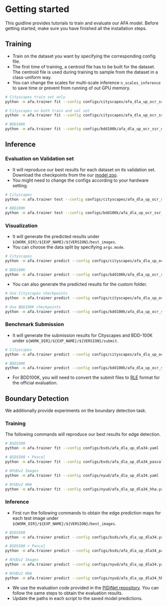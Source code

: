 # Getting started
This guidline provides tutorials to train and evaluate our AFA model. Before getting started, make sure you have finished all the installation steps.

## Training
- Train on the dataset you want by specifying the corresponding config file.
- The first time of training, a centroid file has to be built for the dataset. The centroid file is used during training to sample from the dataset in a class-uniform way.
- You can change the scales for multi-scale inference ``n_scales_inference`` to save time or prevent from running of out GPU memory.
```bash
# Cityscapes train set only
python -m afa.trainer fit --config configs/cityscapes/afa_dla_up_ocr_ssr_dla102x.yaml

# Cityscapes on both train and val set
python -m afa.trainer fit --config configs/cityscapes/afa_dla_up_ocr_ssr_dla102x_cv_3.yaml

# BDD100K
python -m afa.trainer fit --config configs/bdd100k/afa_dla_up_ocr_ssr_dla169.yaml
```

## Inference
### Evaluation on Validation set
- It will reproduce our best results for each dataset on its validation set. Download the checkpoints from the our [model zoo](../README.md#Model-Zoo).
- You might need to change the configs according to your hardware setting.
```bash
# Cityscapes
python -m afa.trainer test --config configs/cityscapes/afa_dla_up_ocr_ssr_dla102x.yaml --weights ${CHECKPOINTS} --do_flip --seg_fix

# BDD100K
python -m afa.trainer test --config configs/bdd100k/afa_dla_up_ocr_ssr_dla169.yaml --weights ${CHECKPOINTS} --do_flip
```

### Visualization
- It will generate the predicted results under ``${WORK_DIR}/${EXP_NAME}/${VERSION}/best_images``.
- You can choose the data split by specifying ``args.mode``.
```bash
# Cityscapes
python -m afa.trainer predict --config configs/cityscapes/afa_dla_up_ocr_ssr_dla102x.yaml --weights ${CHECKPOINTS} --do_flip --seg_fix

# BDD100K
python -m afa.trainer predict --config configs/bdd100k/afa_dla_up_ocr_ssr_dla169.yaml --weights ${CHECKPOINTS} --do_flip
```

- You can also generate the predicted results for the custom folder.
```bash
# Use Cityscapes checkpoints
python -m afa.trainer predict --config configs/cityscapes/afa_dla_up_ocr_ssr_dla102x.yaml --weights ${CHECKPOINTS} --do_flip --folder ${YOUR_IMAGE_FOLDER}

# Use BDD100K checkpoints
python -m afa.trainer predict --config configs/bdd100k/afa_dla_up_ocr_ssr_dla169.yaml --weights ${CHECKPOINTS} --do_flip --folder ${YOUR_IMAGE_FOLDER}
```

### Benchmark Submission
- It will generate the submission results for Cityscapes and BDD-100K under ``${WORK_DIR}/${EXP_NAME}/${VERSION}/submit``.
```bash
# Cityscapes
python -m afa.trainer predict --config configs/cityscapes/afa_dla_up_ocr_ssr_dla102x_cv_3.yaml --weights ${CHECKPOINTS} --do_flip --seg_fix --dump_for_submission --mode test

# BDD100K
python -m afa.trainer predict --config configs/bdd100k/afa_dla_up_ocr_ssr_dla169.yaml --weights ${CHECKPOINTS} --do_flip --dump_for_submission --mode test
```

- For BDD100K, you will need to convert the submit files to [RLE](https://github.com/bdd100k/bdd100k/blob/b7e1781317784317e4e715ab325515ade73978a9/bdd100k/label/to_rle.py) format for the official evaluation.

## Boundary Detection
We additionally provide experiments on the boundary detection task.

### Training
The following commands will reproduce our best results for edge detection.
```bash
# BSDS500
python -m afa.trainer fit --config configs/bsds/afa_dla_up_dla34.yaml

# BSDS500 + Pascal
python -m afa.trainer fit --config configs/bsds/afa_dla_up_dla34_pascal.yaml

# NYUDv2 Images
python -m afa.trainer fit --config configs/nyud/afa_dla_up_dla34.yaml

# NYUDv2 HHA
python -m afa.trainer fit --config configs/nyud/afa_dla_up_dla34_hha.yaml
```

### Inference
- First run the following commands to obtain the edge prediction maps for each test image under ``${WORK_DIR}/${EXP_NAME}/${VERSION}/best_images``.

```bash
# BSDS500
python -m afa.trainer predict --config configs/bsds/afa_dla_up_dla34.yaml --weights ${CHECKPOINTS}

# BSDS500 + Pascal
python -m afa.trainer predict --config configs/bsds/afa_dla_up_dla34_pascal.yaml --weights ${CHECKPOINTS}

# NYUDv2 Images
python -m afa.trainer predict --config configs/nyud/afa_dla_up_dla34.yaml --weights ${CHECKPOINTS}

# NYUDv2 HHA
python -m afa.trainer predict --config configs/nyud/afa_dla_up_dla34_hha.yaml --weights ${CHECKPOINTS}
```

- We use the evaluation code provided in the [PiDiNet repository](https://github.com/zhuoinoulu/pidinet#evaluation). You can follow the same steps to obtain the evaluation results.
- Update the paths in each script to the saved model predictions.
